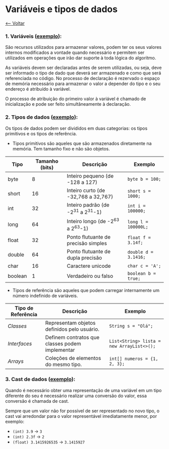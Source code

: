 # Variáveis e tipos de dados
[<-- Voltar](../README.md)

### 1. Variáveis ([exemplo](./Variaveis.java)):

São recursos utilizados para armazenar valores, podem ter os seus valores internos modificados a vontade quando necessário e permitem ser utilizados em operações que irão dar suporte à toda lógica do algoritmo.

As variáveis devem ser declaradas antes de serem utilizadas, ou seja, deve ser informado o tipo de dado que deverá ser armazenado e como que será referenciada no código. No processo de declaração é rezervado o espaço de memória necessário para armazenar o valor a depender do tipo e o seu endereço é atribuído à variável.

O processo de atribuição do primeiro valor à variável é chamado de inicialização e pode ser feito simultâneamente à declaração.

### 2. Tipos de dados ([exemplo](./Variaveis.java)):

Os tipos de dados podem ser divididos em duas categorias: os tipos primitivos e os tipos de referência.

- Tipos primitivos são aqueles que são armazenados diretamente na memória. Tem tamanho fixo e não são objetos.

| Tipo | Tamanho (bits) | Descrição | Exemplo |
|------|----------------|-----------|---------|
| byte | 8 | Inteiro pequeno (de -128 a 127) | ```byte b = 100;``` |
| short | 16 | Inteiro curto (de -32,768 a 32,767) | ```short s = 1000;``` |
| int | 32 | Inteiro padrão (de -2<sup>31</sup> a 2<sup>31</sup>-1) | ```int i = 100000;``` |
| long | 64 | Inteiro longo (de -2<sup>63</sup> a 2<sup>63</sup>-1) | ```long l = 100000L;``` |
| float | 32 | Ponto flutuante de precisão simples | ```float f = 3.14f;``` |
| double | 64 | Ponto flutuante de dupla precisão | ```double d = 3.1416;``` |
| char | 16 | Caractere unicode | ```char c = 'A';``` |
| boolean | 1 | Verdadeiro ou falso | ```boolean b = true;``` |

- Tipos de referência são aqueles que podem carregar internamente um número indefinido de variáveis.

| Tipo de Referência | Descrição | Exemplo |
|--------------------|-----------|---------|
| *Classes*        | Representam objetos definidos pelo usuário.    | ```String s = "Olá";```                |
| *Interfaces*     | Definem contratos que classes podem implementar| ```List<String> lista = new ArrayList<>();``` |
| *Arrays*         | Coleções de elementos do mesmo tipo.           | ```int[] numeros = {1, 2, 3};```       |

### 3. Cast de dados ([exemplo](./Variaveis.java)):

Quando é necessário obter uma representação de uma variável em um tipo diferente do seu é necessário realizar uma conversão do valor, essa conversão é chamada de cast.

Sempre que um valor não for possível de ser representado no novo tipo, o cast vai arredondar para o valor representável imediatamente menor, por exemplo:

- ```(int) 3.9``` &rarr; ```3```
- ```(int) 2.3f``` &rarr; ```2```
- ```(float) 3.1415926535``` &rarr; ```3.1415927```
